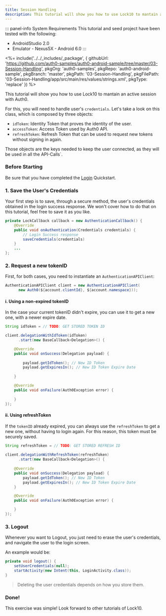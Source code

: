 ```yaml
---
title: Session Handling
description: This tutorial will show you how to use Lock10 to mantain a session connected.
---
```


::: panel-info System Requirements
This tutorial and seed project have been tested with the following:

* AndroidStudio 2.0
* Emulator - Nexus5X - Android 6.0 
:::

 <%= include('../../_includes/_package', {
  githubUrl: 'https://github.com/auth0-samples/auth0-android-sample/tree/master/03-Session-Handling',
  pkgOrg: 'auth0-samples',
  pkgRepo: 'auth0-android-sample',
  pkgBranch: 'master',
  pkgPath: '03-Session-Handling',
  pkgFilePath: '03-Session-Handling/app/src/main/res/values/strings.xml',
  pkgType: 'replace'
}) %>

This tutorial will show you how to use Lock10 to mantain an active session with Auth0.

For this, you will need to handle user's ``credentials``. Let's take a look on this class, which is composed by three objects:

* ``idToken``: Identity Token that proves the identity of the user.
* ``accessToken``: Access Token used by Auth0 API.
* ``refreshToken``: Refresh Token that can be used to request new tokens without signing in again.

Those objects are the keys needed to keep the user connected, as they will be used in all the API-Calls`.

### Before Starting

Be sure that you have completed the [Login](01-login.md) Quickstart.

### 1. Save the User's Credentials

Your first step is to save, through a secure method, the user's credentials obtained in the login success response. We won't cover how to do that on this tutorial, feel free to save it as you like.

```java
private LockCallback callback = new AuthenticationCallback() {
	@Override
	public void onAuthentication(Credentials credentials) {
		// Login Success response
		saveCredentials(credentials)
	}
	...
};
```

 
### 2. Request a new tokenID

First, for both cases, you need to instantiate an `AuthenticationAPIClient`:

```java
AuthenticationAPIClient client = new AuthenticationAPIClient(
      new Auth0(${account.clientId}, ${account.namespace}));
```

#### i. Using a non-expired tokenID

In the case your current tokenID didn't expire, you can use it to get a new one, with a newer expire date.

```java
String idToken = // TODO: GET STORED TOKEN ID

client.delegationWithIdToken(idToken)
      .start(new BaseCallback<Delegation>() {

	@Override
	public void onSuccess(Delegation payload) {
            
		payload.getIdToken(); // New ID Token
		payload.getExpiresIn(); // New ID Token Expire Date
            
	}

	@Override
	public void onFailure(Auth0Exception error) {
		
	}
});
```         

#### ii. Using refreshToken

If the ``tokenID`` already expired, you can always use the ``refreshToken`` to get a new one, without having to login again. For this reason, this token must be securely saved.

```java
String refreshToken = // TODO: GET STORED REFRESH ID
        
client.delegationWithRefreshToken(refreshToken)
      .start(new BaseCallback<Delegation>() {
      
	@Override
	public void onSuccess(Delegation payload) {
		payload.getIdToken(); // New ID Token
		payload.getExpiresIn(); // New ID Token Expire Date
	}

	@Override
	public void onFailure(Auth0Exception error) {

	}
});
```                

        
### 3. Logout

Whenever you want to Logout, you just need to erase the user's credentials, and navigate the user to the login screen.

An example would be:

```java
private void logout() {
	setUserCredentials(null); 
	startActivity(new Intent(this, LoginActivity.class));
}
```

> Deleting the user credentials depends on how you store them. 

### Done!

This exercise was simple! Look forward to other tutorials of Lock10.

